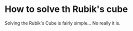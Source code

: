 <!DOCTYPE html>
<html>
<body>

<h1>How to solve th Rubik's cube</h1>
<p>Solving the Rubik's Cube is fairly simple... No really it is.</p>

</body>
</html>
